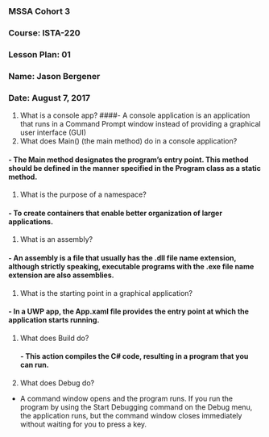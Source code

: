 ### MSSA Cohort 3
### Course: ISTA-220
### Lesson Plan: 01
### Name: Jason Bergener
### Date: August 7, 2017

1. What is a console app?
####- A console application is an application that runs in a Command Prompt window instead of providing a graphical user interface (GUI)
1. What does Main() (the main method) do in a console application?
#### - The Main method designates the program’s entry point. This method should be defined in the manner specified in the Program class as a static method.
1. What is the purpose of a namespace?
####  - To create containers that enable better organization of larger applications.
1. What is an assembly?
####   - An assembly is a file that usually has the .dll file name extension, although strictly speaking, executable programs with the .exe file name extension are also assemblies.
1. What is the starting point in a graphical application?
####    - In a UWP app, the App.xaml file provides the entry point at which the application starts running.
1. What does Build do?
    #### - This action compiles the C# code, resulting in a program that you can run.
1. What does Debug do?
- A command window opens and the program runs. If you run the program by using the Start Debugging command on the Debug menu, the application runs, but the command window closes immediately without waiting for you to press a key.


